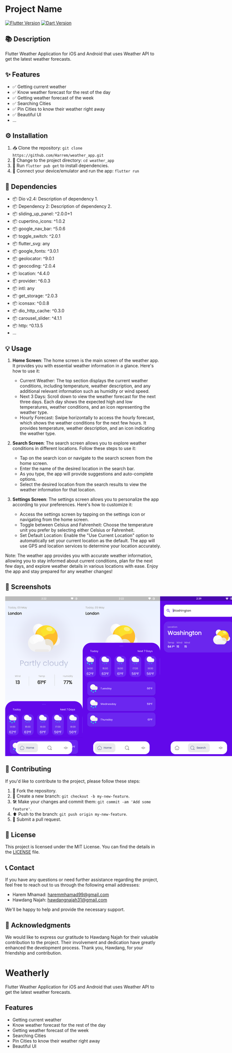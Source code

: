 # Project Name

[![Flutter Version](https://img.shields.io/badge/Flutter-v3.x-blue?logo=flutter)](https://flutter.dev/)
[![Dart Version](https://img.shields.io/badge/Dart-v2.x-blue?logo=dart)](https://dart.dev/)

## 📚 Description

Flutter Weather Application for iOS and Android that uses Weather API to get the latest weather forecasts.

## ✨ Features

- ✅ Getting current weather
- ✅ Know weather forecast for the rest of the day
- ✅ Getting weather forecast of the week
- ✅ Searching Cities
- ✅ Pin Cities to know their weather right away 
- ✅ Beautiful UI
- ...

## ⚙️ Installation

1. 📥 Clone the repository: `git clone https://github.com/Harrem/weather_app.git`
2. 📂 Change to the project directory: `cd weather_app`
3. 🚀 Run `flutter pub get` to install dependencies.
4. 📱 Connect your device/emulator and run the app: `flutter run`

## 🧩 Dependencies

- 📦 Dio v2.4: Description of dependency 1.
- 📦 Dependency 2: Description of dependency 2.
- 📦 sliding_up_panel: ^2.0.0+1
- 📦 cupertino_icons: ^1.0.2
- 📦 google_nav_bar: ^5.0.6
- 📦 toggle_switch: ^2.0.1
- 📦 flutter_svg: any
- 📦 google_fonts: ^3.0.1
- 📦 geolocator: ^9.0.1
- 📦 geocoding: ^2.0.4
- 📦 location: ^4.4.0
- 📦 provider: ^6.0.3
- 📦 intl: any
- 📦 get_storage: ^2.0.3
- 📦 iconsax: ^0.0.8
- 📦 dio_http_cache: ^0.3.0
- 📦 carousel_slider: ^4.1.1
- 📦 http: ^0.13.5
- ...


## 💡 Usage

1. **Home Screen**: The home screen is the main screen of the weather app. It provides you with essential weather information in a glance. Here's how to use it:

   - Current Weather: The top section displays the current weather conditions, including temperature, weather description, and any additional relevant information such as humidity or wind speed.
   - Next 3 Days: Scroll down to view the weather forecast for the next three days. Each day shows the expected high and low temperatures, weather conditions, and an icon representing the weather type.
   - Hourly Forecast: Swipe horizontally to access the hourly forecast, which shows the weather conditions for the next few hours. It provides temperature, weather description, and an icon indicating the weather type.

2. **Search Screen**: The search screen allows you to explore weather conditions in different locations. Follow these steps to use it:

   - Tap on the search icon or navigate to the search screen from the home screen.
   - Enter the name of the desired location in the search bar.
   - As you type, the app will provide suggestions and auto-complete options.
   - Select the desired location from the search results to view the weather information for that location.

3. **Settings Screen**: The settings screen allows you to personalize the app according to your preferences. Here's how to customize it:

   - Access the settings screen by tapping on the settings icon or navigating from the home screen.
   - Toggle between Celsius and Fahrenheit: Choose the temperature unit you prefer by selecting either Celsius or Fahrenheit.
   - Set Default Location: Enable the "Use Current Location" option to automatically set your current location as the default. The app will use GPS and location services to determine your location accurately.

Note: The weather app provides you with accurate weather information, allowing you to stay informed about current conditions, plan for the next few days, and explore weather details in various locations with ease. Enjoy the app and stay prepared for any weather changes!

## 📸 Screenshots

<div style="display:flex; justify-content: space-between;">
  <img src="assets/weatherly_screenshot1.png" alt="Weatherly Screenshot 1" width="250" />
  <img src="assets/weatherly_screenshot2.png" alt="Weatherly Screenshot 2" width="250" />
  <img src="assets/weatherly_screenshot3.png" alt="Weatherly Screenshot 3" width="250" />
 <img src="assets/weatherly_screenshot4.png" alt="Weatherly Screenshot 3" width="250" />
</div>


## 🤝 Contributing

If you'd like to contribute to the project, please follow these steps:

1. 🍴 Fork the repository.
2. 🌿 Create a new branch: `git checkout -b my-new-feature`.
3. 🛠️ Make your changes and commit them: `git commit -am 'Add some feature'`.
4. ⬆️ Push to the branch: `git push origin my-new-feature`.
5. 🔄 Submit a pull request.

## 📄 License

This project is licensed under the MIT License. You can find the details in the [LICENSE](LICENSE) file.

## 📞 Contact

If you have any questions or need further assistance regarding the project, feel free to reach out to us through the following email addresses:

- Harem Mhamad: [haremmhamad99@gmail.com](mailto:haremmhamad99@gmail.com)
- Hawdang Najah: [hawdangnajah31@gmail.com](mailto:hawdangnajah31@gmail.com)

We'll be happy to help and provide the necessary support.
## 🌟 Acknowledgments

We would like to express our gratitude to Hawdang Najah for their valuable contribution to the project. Their involvement and dedication have greatly enhanced the development process. Thank you, Hawdang, for your friendship and contribution.


# Weatherly

Flutter Weather Application for iOS and Android that uses Weather API to get the latest weather forecasts.

## Features
  * Getting current weather
  * Know weather forecast for the rest of the day
  * Getting weather forecast of the week
  * Searching Cities
  * Pin Cities to know their weather right away 
  * Beautiful UI

